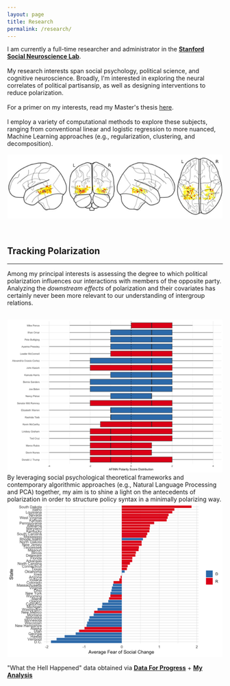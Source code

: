 ```yaml
---
layout: page
title: Research
permalink: /research/
---
```

I am currently a full-time researcher and administrator in the <a href="http://ssnl.stanford.edu/" target=_blank><b>Stanford Social Neuroscience Lab</b></a>.
<br><br>
My research interests span social psychology, political science, and cognitive neuroscience. Broadly, I'm interested in exploring the neural correlates of political partisansip, as well as designing interventions to reduce polarization.
<br> <br>
For a primer on my interests, read my Master's thesis <a href="https://drive.google.com/file/d/1L7G3iU2ldK4k4XYQ6jvOPC88zT1LMdg6/view?usp=sharing" target=_blank>here</a>.
<br> <br>
I employ a variety of computational methods to explore these subjects, ranging from conventional linear and logistic regression to more nuanced, Machine Learning approaches (e.g., regularization, clustering, and decomposition).
<br> <br>
<img src="/images/05.jpg">

<br>

## Tracking Polarization
----------------
Among my principal interests is assessing the degree to which political polarization influences our interactions with members of the opposite party. Analyzing the *downstream effects* of polarization and their covariates has certainly never been more relevant to our understanding of intergroup relations.

<br>

<img src="/images/08.png" width=1000px>

<br>
By leveraging social psychological theoretical frameworks and contemporary algorithmic approaches (e.g., Natural Language Processing and PCA) together, my aim is to shine a light on the antecedents of polarization in order to structure policy syntax in a minimally polarizing way.

<br>
<img src="/images/09.png" width=1000px>

"What the Hell Happened" data obtained via <a href="https://wthh.dataforprogress.org/" target=_blank><b>Data For Progress</b></a> + <a href="https://rpubs.com/Ian_Ferguson/WTHH_001" target=_blank><b>My Analysis</b></a>
